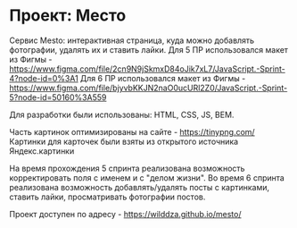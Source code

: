 # Проект: Место

Сервис Mesto: интерактивная страница, куда можно добавлять фотографии, удалять их и ставить лайки.
Для 5 ПР использовался макет из Фигмы - https://www.figma.com/file/2cn9N9jSkmxD84oJik7xL7/JavaScript.-Sprint-4?node-id=0%3A1
Для 6 ПР использовался макет из Фигмы - https://www.figma.com/file/bjyvbKKJN2naO0ucURl2Z0/JavaScript.-Sprint-5?node-id=50160%3A559

Для разработки были использованы: HTML, CSS, JS, BEM.

Часть картинок оптимизированы на сайте - https://tinypng.com/
Картинки для карточек были взяты из открытого источника Яндекс.картинки

На время прохождения 5 спринта реализована возможность корректировать поля с именем и с "делом жизни".
Во время 6 спринта реализована возможность добавлять/удалять посты с картинками, ставить лайки, просматривать фотографии постов.

Проект доступен по адресу - https://wilddza.github.io/mesto/
